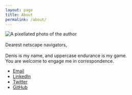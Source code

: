 ```yaml
---
layout: page
title: About
permalink: /about/
---
```


<img alt="A pixellated photo of the author" id="portrait" src="{{ site.baseurl }}/images\fujipixel.jpg">
<br><br>
Dearest netscape navigators,<br><br>
Denis is my name, and uppercase endurance is my game.<br>
You are welcome to engage me in correspondence.<br>

* <a href="mailto:{{ site.email }}">Email</a><br>
* <a href="https://www.linkedin.com/in/denismcdonald/">LinkedIn</a><br>
* <a href="https://twitter.com/DenisMcD">Twitter</a><br>
* <a href="https://github.com/denismcdonald">GitHub</a>